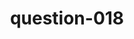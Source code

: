 ---
layout: question
title: question-018
number: 18
question: Name a reason you might be late for work.
answer1: Traffic | 38
answer2: Woke up/Left late | 26
answer3: Car trouble/Accident | 11
answer4: Bus/Train delay | 10
answer5: Dropping off kids | 4
answer6: Sick/Medical Emergency | 4
answer7: Weather | 3
answer8: Hungover | 2
answer9:
answer10:
---